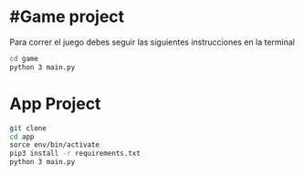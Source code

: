 # #Game project

Para correr el juego debes seguir las siguientes instrucciones en la terminal

```sh
cd game
python 3 main.py
```

# App Project
```sh
git clone
cd app
sorce env/bin/activate
pip3 install -r requirements.txt
python 3 main.py
```